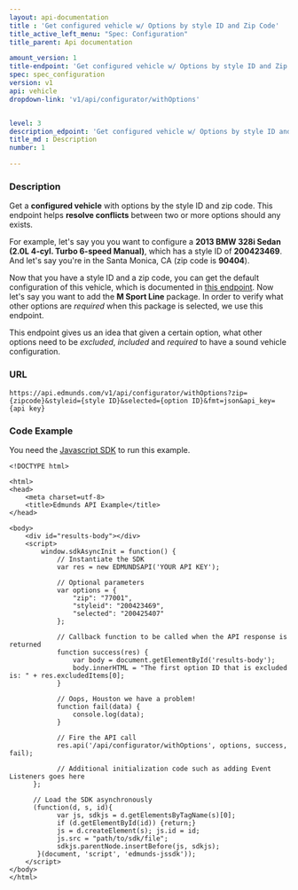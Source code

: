 ```yaml
---
layout: api-documentation
title : 'Get configured vehicle w/ Options by style ID and Zip Code'
title_active_left_menu: "Spec: Configuration"
title_parent: Api documentation

amount_version: 1
title-endpoint: 'Get configured vehicle w/ Options by style ID and Zip Code'
spec: spec_configuration
version: v1
api: vehicle
dropdown-link: 'v1/api/configurator/withOptions'


level: 3
description_edpoint: 'Get configured vehicle w/ Options by style ID and Zip Code'
title_md : Description
number: 1

---
```


### Description

Get a **configured vehicle** with options by the style ID and zip code. This endpoint helps **resolve conflicts** between two or more options should any exists.

For example, let's say you you want to configure a **2013 BMW 328i Sedan (2.0L 4-cyl. Turbo 6-speed Manual)**, which has a style ID of **200423469**. And let's say you're in the Santa Monica, CA (zip code is **90404**).

Now that you have a style ID and a zip code, you can get the default configuration of this vehicle, which is documented in [this endpoint](/api-documentation/vehicle/spec_configuration/v1/01_by_style/api-description.html). Now let's say you want to add the **M Sport Line** package. In order to verify what other options are *required* when this package is selected, we use this endpoint.

This endpoint gives us an idea that given a certain option, what other options need to be *excluded*, *included* and *required* to have a sound vehicle configuration.

### URL

	https://api.edmunds.com/v1/api/configurator/withOptions?zip={zipcode}&styleid={style ID}&selected={option ID}&fmt=json&api_key={api key}
	
### Code Example

You need the [Javascript SDK](https://github.com/EdmundsAPI/edmunds-javascript-sdk) to run this example.

	<!DOCTYPE html>

	<html>
	<head>
		<meta charset=utf-8>
		<title>Edmunds API Example</title>
	</head>

	<body>
		<div id="results-body"></div>
		<script>
		  	window.sdkAsyncInit = function() {
		    	// Instantiate the SDK
				var res = new EDMUNDSAPI('YOUR API KEY');

				// Optional parameters
				var options = {
					"zip": "77001",
					"styleid": "200423469",
					"selected": "200425407"
				};

				// Callback function to be called when the API response is returned
				function success(res) {
					var body = document.getElementById('results-body');
					body.innerHTML = "The first option ID that is excluded is: " + res.excludedItems[0];
				}

				// Oops, Houston we have a problem!
				function fail(data) {
					console.log(data);
				}

				// Fire the API call
				res.api('/api/configurator/withOptions', options, success, fail);

			    // Additional initialization code such as adding Event Listeners goes here
		  };

		  // Load the SDK asynchronously
		  (function(d, s, id){
		     	var js, sdkjs = d.getElementsByTagName(s)[0];
		     	if (d.getElementById(id)) {return;}
		     	js = d.createElement(s); js.id = id;
		     	js.src = "path/to/sdk/file";
		     	sdkjs.parentNode.insertBefore(js, sdkjs);
		   }(document, 'script', 'edmunds-jssdk'));
		</script>
	</body>
	</html>